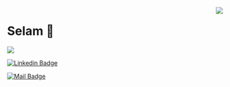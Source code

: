 <img align='right' src="https://github-readme-stats.vercel.app/api?username=mustafaozturk34&show_icons=true">

<h1>Selam 👋</h1>

![](https://komarev.com/ghpvc/?username=mustafaozturk34)

<!-- [![Linkedin Badge](https://img.shields.io/badge/linkedin-%230077B5.svg?&style=for-the-badge&logo=linkedin&logoColor=white)](https://www.linkedin.com/in/mustafa-%C3%B6zt%C3%BCrk-509ba3199/) -->

<a target="_blank" href="https://www.linkedin.com/in/mustafa-%C3%B6zt%C3%BCrk-509ba3199/" rel="nofollow" ><img src="https://camo.githubusercontent.com/a493f6833f99fb3c85788d6d9305e6b7a42b838e5ee5d138fd9a8214a7e77472/68747470733a2f2f696d672e736869656c64732e696f2f62616467652f6c696e6b6564696e2d2532333030373742352e7376673f267374796c653d666f722d7468652d6261646765266c6f676f3d6c696e6b6564696e266c6f676f436f6c6f723d7768697465" alt="Linkedin Badge" data-canonical-src="https://img.shields.io/badge/linkedin-%230077B5.svg?&amp;style=for-the-badge&amp;logo=linkedin&amp;logoColor=white" style="max-width:100%;"></a>

[![Mail Badge](https://img.shields.io/badge/mustafa.ozturk3408@gmail.com-c14438?style=for-the-badge&logo=Gmail&logoColor=white&link=mailto:mustafa.ozturk3408@gmail.com)](mailto:mustafa.ozturk3408@gmail.com)

<br>

<!--
**mustafaozturk34/mustafaozturk34** is a ✨ _special_ ✨ repository because its `README.md` (this file) appears on your GitHub profile.

Here are some ideas to get you started:

- 🔭 I’m currently working on ...
- 🌱 I’m currently learning ...
- 👯 I’m looking to collaborate on ...
- 🤔 I’m looking for help with ...
- 💬 Ask me about ...
- 📫 How to reach me: ...
- 😄 Pronouns: ...
- ⚡ Fun fact: ...
-->
